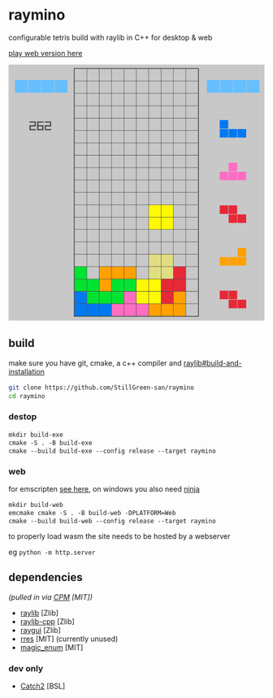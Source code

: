 # raymino

configurable tetris build with raylib in C++ for desktop & web

[play web version here](https://sgs.moe/raymino)

![preview pictures](raymino.png)

## build

make sure you have git, cmake, a c++ compiler
and [raylib#build-and-installation](https://github.com/raysan5/raylib?tab=readme-ov-file#build-and-installation)

```bash
git clone https://github.com/StillGreen-san/raymino
cd raymino
```

### destop

```
mkdir build-exe
cmake -S . -B build-exe
cmake --build build-exe --config release --target raymino
```

### web

for emscripten [see here](https://emscripten.org/docs/getting_started/downloads.html),
on windows you also need [ninja](https://ninja-build.org/)

```
mkdir build-web
emcmake cmake -S . -B build-web -DPLATFORM=Web
cmake --build build-web --config release --target raymino
```

to properly load wasm the site needs to be hosted by a webserver

eg `python -m http.server`

## dependencies

_(pulled in via [CPM](https://github.com/cpm-cmake) [MIT])_

- [raylib](https://github.com/raysan5/raylib) [Zlib]
- [raylib-cpp](https://github.com/RobLoach/raylib-cpp) [Zlib]
- [raygui](https://github.com/raysan5/raygui) [Zlib]
- [rres](https://github.com/raysan5/rres) [MIT] (currently unused)
- [magic_enum](https://github.com/Neargye/magic_enum) [MIT]

### dev only

- [Catch2](https://github.com/catchorg/Catch2) [BSL]

